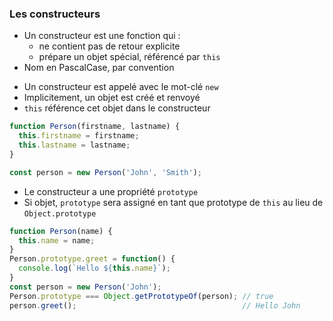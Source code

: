 ### Les constructeurs

<div class="r-stack">

<div class="fragment fade-out" data-fragment-index="1">

* Un constructeur est une fonction qui :
  * ne contient pas de retour explicite
  * prépare un objet spécial, référencé par `this`
* Nom en PascalCase, par convention

</div>
<div class="fragment fade-in-then-out" data-fragment-index="1">

* Un constructeur est appelé avec le mot-clé `new`
* Implicitement, un objet est créé et renvoyé
* `this` référence cet objet dans le constructeur

```javascript
function Person(firstname, lastname) {
  this.firstname = firstname;
  this.lastname = lastname;
}

const person = new Person('John', 'Smith');
```


</div>

<div class="fragment fade-in-then-out" data-fragment-index="2">

* Le constructeur a une propriété `prototype`
* Si objet, `prototype` sera assigné en tant que prototype de `this` au lieu de `Object.prototype`

```javascript []
function Person(name) {
  this.name = name;
}
Person.prototype.greet = function() {
  console.log(`Hello ${this.name}`);
}
const person = new Person('John');
Person.prototype === Object.getPrototypeOf(person); // true
person.greet();                                     // Hello John 
```

</div>

</div>
